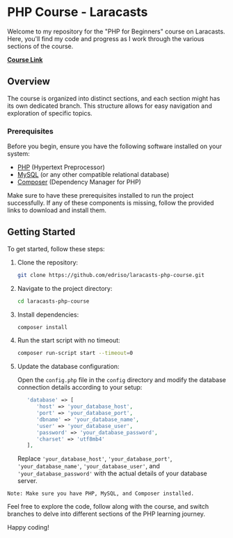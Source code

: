 # PHP Course - Laracasts

Welcome to my repository for the "PHP for Beginners" course on Laracasts. Here, you'll find my code and progress as I work through the various sections of the course.

**[Course Link](https://laracasts.com/series/php-for-beginners-2023-edition)**

## Overview

The course is organized into distinct sections, and each section might has its own dedicated branch. This structure allows for easy navigation and exploration of specific topics.

### Prerequisites

Before you begin, ensure you have the following software installed on your system:

- [PHP](https://www.php.net/) (Hypertext Preprocessor)
- [MySQL](https://www.mysql.com/) (or any other compatible relational database)
- [Composer](https://getcomposer.org/) (Dependency Manager for PHP)

Make sure to have these prerequisites installed to run the project successfully. If any of these components is missing, follow the provided links to download and install them.

## Getting Started

To get started, follow these steps:

1. Clone the repository:

   ```bash
   git clone https://github.com/edriso/laracasts-php-course.git
   ```

2. Navigate to the project directory:

   ```bash
   cd laracasts-php-course
   ```

3. Install dependencies:

   ```bash
   composer install
   ```

4. Run the start script with no timeout:

   ```bash
   composer run-script start --timeout=0
   ```

5. Update the database configuration:

   Open the `config.php` file in the `config` directory and modify the database connection details according to your setup:

   ```php
      'database' => [
         'host' => 'your_database_host',
         'port' => 'your_database_port',
         'dbname' => 'your_database_name',
         'user' => 'your_database_user',
         'password' => 'your_database_password',
         'charset' => 'utf8mb4'
      ],
   ```

   Replace `'your_database_host'`, `'your_database_port'`, `'your_database_name'`, `'your_database_user'`, and `'your_database_password'` with the actual details of your database server.

```
Note: Make sure you have PHP, MySQL, and Composer installed.
```

Feel free to explore the code, follow along with the course, and switch branches to delve into different sections of the PHP learning journey.

Happy coding!
